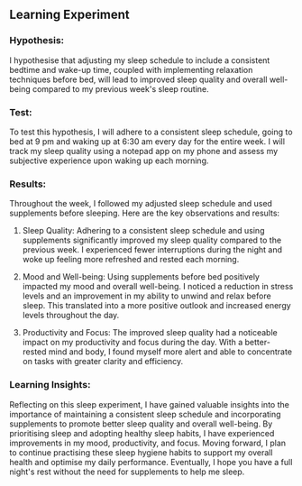 ## Learning Experiment 

### Hypothesis:

I hypothesise that adjusting my sleep schedule to include a consistent bedtime and wake-up time, coupled with implementing relaxation techniques before bed, will lead to improved sleep quality and overall well-being compared to my previous week's sleep routine.

### Test:

To test this hypothesis, I will adhere to a consistent sleep schedule, going to bed at 9 pm and waking up at 6:30 am every day for the entire week. I will track my sleep quality using a notepad app on my phone and assess my subjective experience upon waking up each morning.

### Results:

Throughout the week, I followed my adjusted sleep schedule and used supplements before sleeping. Here are the key observations and results:

1. Sleep Quality: Adhering to a consistent sleep schedule and using supplements significantly improved my sleep quality compared to the previous week. I experienced fewer interruptions during the night and woke up feeling more refreshed and rested each morning.

2. Mood and Well-being: Using supplements before bed positively impacted my mood and overall well-being. I noticed a reduction in stress levels and an improvement in my ability to unwind and relax before sleep. This translated into a more positive outlook and increased energy levels throughout the day.

3. Productivity and Focus: The improved sleep quality had a noticeable impact on my productivity and focus during the day. With a better-rested mind and body, I found myself more alert and able to concentrate on tasks with greater clarity and efficiency.

### Learning Insights:

Reflecting on this sleep experiment, I have gained valuable insights into the importance of maintaining a consistent sleep schedule and incorporating supplements to promote better sleep quality and overall well-being. By prioritising sleep and adopting healthy sleep habits, I have experienced improvements in my mood, productivity, and focus. Moving forward, I plan to continue practising these sleep hygiene habits to support my overall health and optimise my daily performance. Eventually, I hope you have a full night's rest without the need for supplements to help me sleep.

